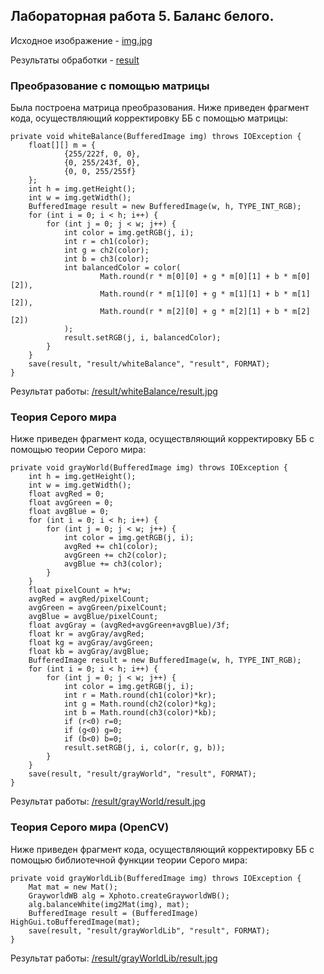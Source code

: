 ## Лабораторная работа 5. Баланс белого.

Исходное изображение - [img.jpg](https://github.com/IvanHattler/Practice05/blob/master/src/main/resources/img.jpg)

Результаты обработки - [result](https://github.com/IvanHattler/Practice05/tree/master/result)

### Преобразование с помощью матрицы

Была построена матрица преобразования. Ниже приведен фрагмент кода, осуществляющий корректировку ББ с помощью матрицы:
```
private void whiteBalance(BufferedImage img) throws IOException {
    float[][] m = {
            {255/222f, 0, 0},
            {0, 255/243f, 0},
            {0, 0, 255/255f}
    };
    int h = img.getHeight();
    int w = img.getWidth();
    BufferedImage result = new BufferedImage(w, h, TYPE_INT_RGB);
    for (int i = 0; i < h; i++) {
        for (int j = 0; j < w; j++) {
            int color = img.getRGB(j, i);
            int r = ch1(color);
            int g = ch2(color);
            int b = ch3(color);
            int balancedColor = color(
                    Math.round(r * m[0][0] + g * m[0][1] + b * m[0][2]),
                    Math.round(r * m[1][0] + g * m[1][1] + b * m[1][2]),
                    Math.round(r * m[2][0] + g * m[2][1] + b * m[2][2])
            );
            result.setRGB(j, i, balancedColor);
        }
    }
    save(result, "result/whiteBalance", "result", FORMAT);
}
```
Результат работы: [/result/whiteBalance/result.jpg](https://github.com/IvanHattler/Practice05/blob/master/result/whiteBalance/result.jpg)

### Теория Серого мира

Ниже приведен фрагмент кода, осуществляющий корректировку ББ с помощью теории Серого мира:
```
private void grayWorld(BufferedImage img) throws IOException {
    int h = img.getHeight();
    int w = img.getWidth();
    float avgRed = 0;
    float avgGreen = 0;
    float avgBlue = 0;
    for (int i = 0; i < h; i++) {
        for (int j = 0; j < w; j++) {
            int color = img.getRGB(j, i);
            avgRed += ch1(color);
            avgGreen += ch2(color);
            avgBlue += ch3(color);
        }
    }
    float pixelCount = h*w;
    avgRed = avgRed/pixelCount;
    avgGreen = avgGreen/pixelCount;
    avgBlue = avgBlue/pixelCount;
    float avgGray = (avgRed+avgGreen+avgBlue)/3f;
    float kr = avgGray/avgRed;
    float kg = avgGray/avgGreen;
    float kb = avgGray/avgBlue;
    BufferedImage result = new BufferedImage(w, h, TYPE_INT_RGB);
    for (int i = 0; i < h; i++) {
        for (int j = 0; j < w; j++) {
            int color = img.getRGB(j, i);
            int r = Math.round(ch1(color)*kr);
            int g = Math.round(ch2(color)*kg);
            int b = Math.round(ch3(color)*kb);
            if (r<0) r=0;
            if (g<0) g=0;
            if (b<0) b=0;
            result.setRGB(j, i, color(r, g, b));
        }
    }
    save(result, "result/grayWorld", "result", FORMAT);
}
```
Результат работы: [/result/grayWorld/result.jpg](https://github.com/IvanHattler/Practice05/blob/master/result/grayWorld/result.jpg)

### Теория Серого мира (OpenCV)

Ниже приведен фрагмент кода, осуществляющий корректировку ББ с помощью библиотечной функции теории Серого мира:
```
private void grayWorldLib(BufferedImage img) throws IOException {
    Mat mat = new Mat();
    GrayworldWB alg = Xphoto.createGrayworldWB();
    alg.balanceWhite(img2Mat(img), mat);
    BufferedImage result = (BufferedImage) HighGui.toBufferedImage(mat);
    save(result, "result/grayWorldLib", "result", FORMAT);
}
```
Результат работы: [/result/grayWorldLib/result.jpg](https://github.com/IvanHattler/Practice05/blob/master/result/grayWorldLib/result.jpg)
